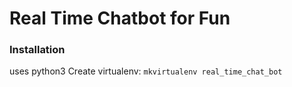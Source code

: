 # Real Time Chatbot for Fun

### Installation
uses python3
Create virtualenv:
`mkvirtualenv real_time_chat_bot`